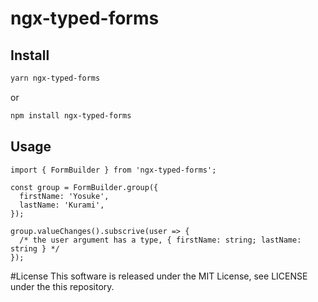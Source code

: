 # ngx-typed-forms

## Install

```sh
yarn ngx-typed-forms
```

or

```sh
npm install ngx-typed-forms
```

## Usage

```
import { FormBuilder } from 'ngx-typed-forms';

const group = FormBuilder.group({
  firstName: 'Yosuke',
  lastName: 'Kurami',
});

group.valueChanges().subscrive(user => {
  /* the user argument has a type, { firstName: string; lastName: string } */
});
```

#License
This software is released under the MIT License, see LICENSE under the this repository.

